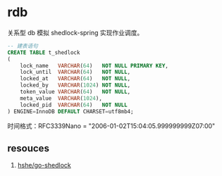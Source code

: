 # rdb

关系型 db 模拟 shedlock-spring 实现作业调度。

```sql
-- 建表语句
CREATE TABLE t_shedlock
(
    lock_name   VARCHAR(64)   NOT NULL PRIMARY KEY,
    lock_until  VARCHAR(64)   NOT NULL,
    locked_at   VARCHAR(64)   NOT NULL,
    locked_by   VARCHAR(1024) NOT NULL,
    token_value VARCHAR(64)   NOT NULL,
    meta_value  VARCHAR(1024),
    locked_pid  VARCHAR(64)   NOT NULL
) ENGINE=InnoDB DEFAULT CHARSET=utf8mb4;
```

时间格式：RFC3339Nano = "2006-01-02T15:04:05.999999999Z07:00"

## resouces

1. [hshe/go-shedlock](https://github.com/hshe/go-shedlock)
